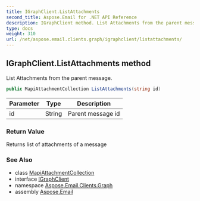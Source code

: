 ```yaml
---
title: IGraphClient.ListAttachments
second_title: Aspose.Email for .NET API Reference
description: IGraphClient method. List Attachments from the parent message
type: docs
weight: 310
url: /net/aspose.email.clients.graph/igraphclient/listattachments/
---
```

## IGraphClient.ListAttachments method

List Attachments from the parent message.

```csharp
public MapiAttachmentCollection ListAttachments(string id)
```

| Parameter | Type | Description |
| --- | --- | --- |
| id | String | Parent message id |

### Return Value

Returns list of attachments of a message

### See Also

* class [MapiAttachmentCollection](../../../aspose.email.mapi/mapiattachmentcollection/)
* interface [IGraphClient](../)
* namespace [Aspose.Email.Clients.Graph](../../igraphclient/)
* assembly [Aspose.Email](../../../)


